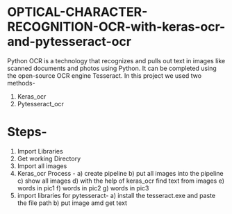 # OPTICAL-CHARACTER-RECOGNITION-OCR-with-keras-ocr-and-pytesseract-ocr
Python OCR is a technology that recognizes and pulls out text in images like scanned documents and photos using Python. It can be completed using the open-source OCR engine Tesseract.
In this project we used two methods-

1. Keras_ocr
2. Pytesseract_ocr

# Steps-

1. Import Libraries
2. Get working Directory
3. Import all images
4. Keras_ocr Process - a) create pipeline
                       b) put all images into the pipeline
                       c) show all images
                       d) with the help of keras_ocr find text from images
                       e) words in pic1
                       f) words in pic2
                       g) words in pic3
5. import libraries for pytesseract- a) install the tesseract.exe and paste the file path
                                     b) put image amd get text
